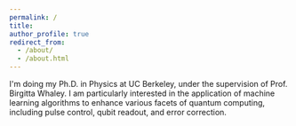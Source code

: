 ```yaml
---
permalink: /
title:
author_profile: true
redirect_from: 
  - /about/
  - /about.html
---
```


I'm doing my Ph.D. in Physics at UC Berkeley, under the supervision of Prof. Birgitta Whaley. I am particularly interested in the application of machine learning algorithms to enhance various facets of quantum computing, including pulse control, qubit readout, and error correction.